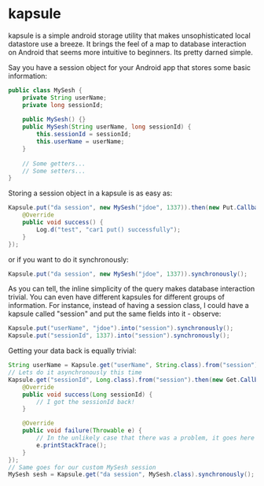 kapsule
====================
kapsule is a simple android storage utility that makes unsophisticated local datastore use a breeze. It brings the feel of a map to database interaction on Android that seems more intuitive to beginners. Its pretty darned simple.

Say you have a session object for your Android app that stores some basic information:

  ```java
  public class MySesh {
      private String userName;
      private long sessionId;
      
      public MySesh() {}
      public MySesh(String userName, long sessionId) {
          this.sessionId = sessionId;
          this.userName = userName;
      }
      
      // Some getters...
      // Some setters...
  }
  ```
    
Storing a session object in a kapsule is as easy as:

  ```java
  Kapsule.put("da session", new MySesh("jdoe", 1337)).then(new Put.Callback() {
      @Override
      public void success() {
          Log.d("test", "car1 put() successfully");
      }
  });
  ```
    
or if you want to do it synchronously:

  ```java
  Kapsule.put("da session", new MySesh("jdoe", 1337)).synchronously();
  ```
    
As you can tell, the inline simplicity of the query makes database interaction trivial. You can even have different kapsules for different groups of information. For instance, instead of having a session class, I could have a kapsule called "session" and put the same fields into it - observe:

  ```java
  Kapsule.put("userName", "jdoe").into("session").synchronously();
  Kapsule.put("sessionId", 1337).into("session").synchronously();
  ```
    
Getting your data back is equally trivial:

  ```java
  String userName = Kapsule.get("userName", String.class).from("session").synchronously();
  // Lets do it asynchronously this time
  Kapsule.get("sessionId", Long.class).from("session").then(new Get.Callback<Long>() {
      @Override
      public void success(Long sessionId) {
          // I got the sessionId back!
      }
  
      @Override
      public void failure(Throwable e) {
          // In the unlikely case that there was a problem, it goes here
          e.printStackTrace();
      }
  });
  // Same goes for our custom MySesh session
  MySesh sesh = Kapsule.get("da session", MySesh.class).synchronously();
  ```
    

